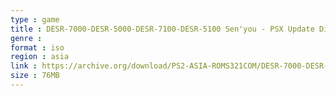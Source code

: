 ```yaml
---
type : game
title : DESR-7000-DESR-5000-DESR-7100-DESR-5100 Sen'you - PSX Update Disc Ver. 2.11 (Japan)
genre : 
format : iso
region : asia
link : https://archive.org/download/PS2-ASIA-ROMS321COM/DESR-7000-DESR-5000-DESR-7100-DESR-5100%20Sen%27you%20-%20PSX%20Update%20Disc%20Ver.%202.11%20%28Japan%29.7z
size : 76MB
---
```

